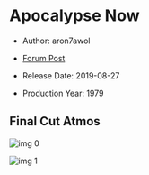 # Apocalypse Now

* Author: aron7awol

* [Forum Post](https://www.avsforum.com/threads/bass-eq-for-filtered-movies.2995212/post-58470962)

* Release Date: 2019-08-27
* Production Year: 1979

## Final Cut Atmos

![img 0](https://i.imgur.com/gHnu7a8.jpg)

![img 1](https://i.imgur.com/PmrUa6H.png)

